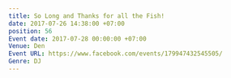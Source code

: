 ```yaml
---
title: So Long and Thanks for all the Fish!
date: 2017-07-26 14:38:00 +07:00
position: 56
Event date: 2017-07-28 00:00:00 +07:00
Venue: Den
Event URL: https://www.facebook.com/events/179947432545505/
Genre: DJ
---
```


